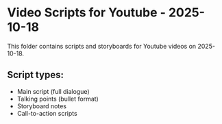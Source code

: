 # Video Scripts for Youtube - 2025-10-18

This folder contains scripts and storyboards for Youtube videos on 2025-10-18.

## Script types:
- Main script (full dialogue)
- Talking points (bullet format)
- Storyboard notes
- Call-to-action scripts
